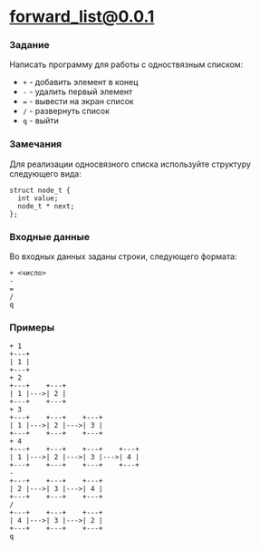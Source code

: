 # forward_list@0.0.1

### Задание
Написать программу для работы с одноствязным списком:
- `+` - добавить элемент в конец
- `-` - удалить первый элемент
- `=` - вывести на экран список
- `/` - развернуть список
- `q` - выйти

### Замечания
Для реализации односвязного списка используйте структуру следующего вида:
```
struct node_t {
  int value;
  node_t * next;
};
```

### Входные данные
Во входных данных заданы строки, следующего формата:
```
+ <число>
-
=
/
q
```

### Примеры
```
+ 1
+---+
| 1 |
+---+
+ 2
+---+    +---+
| 1 |--->| 2 |
+---+    +---+
+ 3
+---+    +---+    +---+
| 1 |--->| 2 |--->| 3 |
+---+    +---+    +---+
+ 4
+---+    +---+    +---+    +---+
| 1 |--->| 2 |--->| 3 |--->| 4 |
+---+    +---+    +---+    +---+
-
+---+    +---+    +---+
| 2 |--->| 3 |--->| 4 |
+---+    +---+    +---+
/
+---+    +---+    +---+
| 4 |--->| 3 |--->| 2 |
+---+    +---+    +---+
q
```
